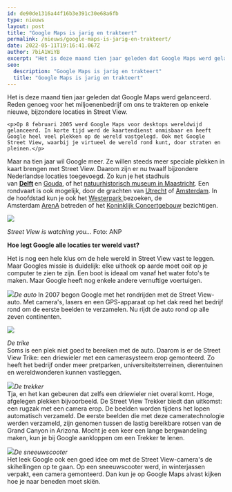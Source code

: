 ```yaml
---
id: de90de1316a44f16b3e391c30e68a6fb
type: nieuws
layout: post
title: "Google Maps is jarig en trakteert"
permalink: /nieuws/google-maps-is-jarig-en-trakteert/
date: 2022-05-11T19:16:41.067Z
author: 7biA1WiYB
excerpt: "Het is deze maand tien jaar geleden dat Google Maps werd gelanceerd. Reden genoeg voor het miljoenenbedrijf om ons te trakteren op enkele nieuwe, bijzondere locaties in Street View.  "
seo:
  description: "Google Maps is jarig en trakteert"
  title: "Google Maps is jarig en trakteert"
---
```

Het is deze maand tien jaar geleden dat Google Maps werd gelanceerd. Reden genoeg voor het miljoenenbedrijf om ons te trakteren op enkele nieuwe, bijzondere locaties in Street View.  

    <p>Op 8 februari 2005 werd Google Maps voor desktops wereldwijd gelanceerd. In korte tijd werd de kaartendienst onmisbaar en heeft Google heel veel plekken op de wereld vastgelegd. Ook met Google Street View, waarbij je virtueel de wereld rond kunt, door straten en pleinen.</p>
<p>Maar na tien jaar wil Google meer. Ze willen steeds meer speciale plekken in kaart brengen met Street View. Daarom zijn er nu twaalf bijzondere Nederlandse locaties toegevoegd. Zo kun je het stadhuis van <b><a href="http://whizpr.us7.list-manage.com/track/click?u=9bcee012789d438c016544dd9&amp;id=2321eb18b5&amp;e=f444883557" target="_blank">Delft</a> </b>en <a href="http://whizpr.us7.list-manage1.com/track/click?u=9bcee012789d438c016544dd9&amp;id=12d2b1357b&amp;e=f444883557" target="_blank">Gouda</a>, of het<b> </b><a href="http://whizpr.us7.list-manage1.com/track/click?u=9bcee012789d438c016544dd9&amp;id=fbee2d776a&amp;e=f444883557" target="_blank">natuurhistorisch museum in Maastricht</a>. Een rondvaart is ook mogelijk, door de grachten van <a href="http://whizpr.us7.list-manage.com/track/click?u=9bcee012789d438c016544dd9&amp;id=3ddd246689&amp;e=f444883557" target="_blank">Utrecht</a> of <a href="http://whizpr.us7.list-manage.com/track/click?u=9bcee012789d438c016544dd9&amp;id=52a74f4ad4&amp;e=f444883557" target="_blank">Amsterdam</a>. In de hoofdstad kun je ook het <a href="http://whizpr.us7.list-manage.com/track/click?u=9bcee012789d438c016544dd9&amp;id=c0b2b74d7a&amp;e=f444883557" target="_blank">Westerpark </a>bezoeken, de Amsterdam <a href="http://whizpr.us7.list-manage.com/track/click?u=9bcee012789d438c016544dd9&amp;id=88ef0ddbb0&amp;e=f444883557" target="_blank">ArenA</a> betreden of het <a href="http://whizpr.us7.list-manage1.com/track/click?u=9bcee012789d438c016544dd9&amp;id=f609b6fcc5&amp;e=f444883557" target="_blank">Koninklijk Concertgebouw</a> bezichtigen.</p>
<p><img src="http://admin.sevendays.nl/getimage.php?id=11442&amp;l=image&amp;w=0&amp;h=0&amp;t=scl"></p>
<p><em>Street View is watching you...</em> Foto: ANP</p>
<p><strong>Hoe legt Google alle locaties ter wereld vast?</strong></p>
<p>Het is nog een hele klus om de hele wereld in Street View vast te leggen. Maar Googles missie is duidelijk: elke uithoek op aarde moet ooit op je computer te zien te zijn. Een boot is ideaal om vanaf het water foto's te maken. Maar Google heeft nog enkele andere vernuftige voertuigen.</p>
<img class="links" src="http://admin.sevendays.nl/getimage.php?id=11441&amp;l=image&amp;w=100&amp;h=0&amp;t=scl"><em>De auto</em>
In 2007 begon Google met het rondrijden met de Street View-auto. Met camera's, lasers en een GPS-apparaat op het dak reed het bedrijf rond om de eerste beelden te verzamelen. Nu rijdt de auto rond op alle zeven continenten.
<p><img class="rechts" src="http://admin.sevendays.nl/getimage.php?id=11439&amp;l=image&amp;w=100&amp;h=0&amp;t=scl"></p>
<p><em>De trike</em><br>Soms is een plek niet goed te bereiken met de auto. Daarom is er de Street View Trike: een driewieler met een camerasysteem erop gemonteerd. Zo heeft het bedrijf onder meer pretparken, universiteitsterreinen, dierentuinen en wereldwonderen kunnen vastleggen.</p>
<p><img class="links" src="http://admin.sevendays.nl/getimage.php?id=11443&amp;l=image&amp;w=0&amp;h=0&amp;t=scl"><em>De trekker</em><br>Tja, en het kan gebeuren dat zelfs een driewieler niet overal komt. Hoge, afgelegen plekken bijvoorbeeld. De Street View Trekker biedt dan uitkomst: een rugzak met een camera erop. De beelden worden tijdens het lopen automatisch verzameld. De eerste beelden die met deze cameratechnologie werden verzameld, zijn genomen tussen de lastig bereikbare rotsen van de Grand Canyon in Arizona. Mocht je een keer een lange bergwandeling maken, kun je bij Google aankloppen om een Trekker te lenen. </p>
<p><img class="rechts" src="http://admin.sevendays.nl/getimage.php?id=11437&amp;l=image&amp;w=100&amp;h=0&amp;t=scl"><em>De sneeuwscooter</em><br>Het leek Google ook een goed idee om met de Street View-camera's de skihellingen op te gaan. Op een sneeuwscooter werd, in winterjassen verpakt, een camera gemonteerd. Dan kun je op Google Maps alvast kijken hoe je naar beneden moet skiën. </p>  
